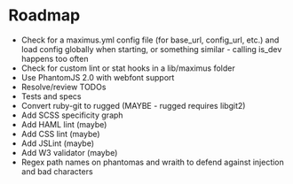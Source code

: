 # Roadmap

* Check for a maximus.yml config file (for base_url, config_url, etc.) and load config globally when starting, or something similar - calling is_dev happens too often
* Check for custom lint or stat hooks in a lib/maximus folder
* Use PhantomJS 2.0 with webfont support
* Resolve/review TODOs
* Tests and specs
* Convert ruby-git to rugged (MAYBE - rugged requires libgit2)
* Add SCSS specificity graph
* Add HAML lint (maybe)
* Add CSS lint (maybe)
* Add JSLint (maybe)
* Add W3 validator (maybe)
* Regex path names on phantomas and wraith to defend against injection and bad characters
